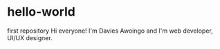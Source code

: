 # hello-world
first repository
Hi everyone!
I'm Davies Awoingo and I'm web developer, UI/UX designer.
